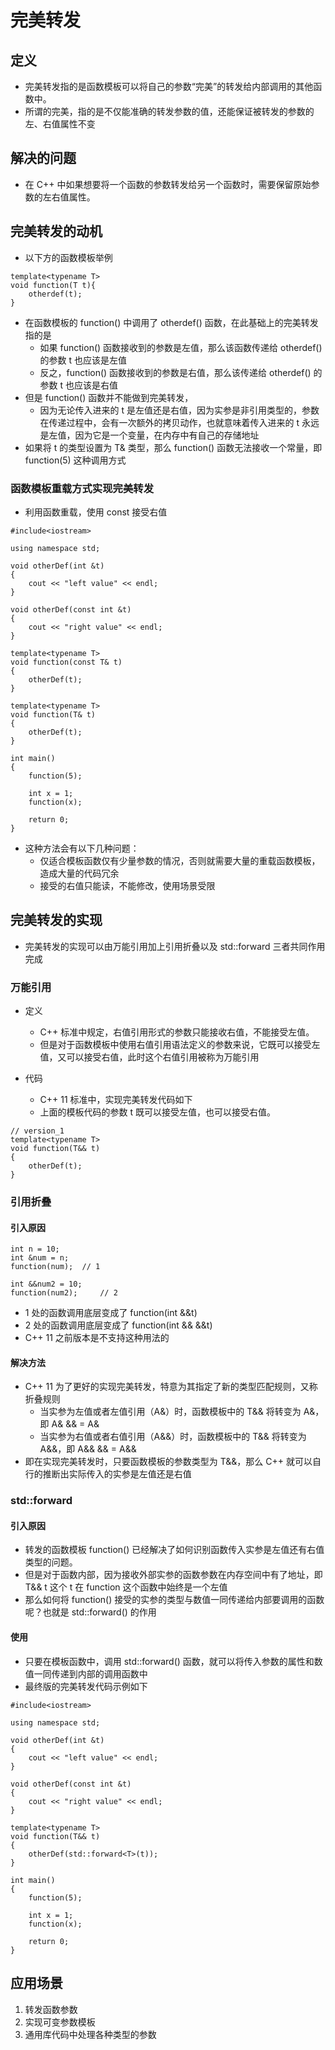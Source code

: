 # 完美转发

## 定义
+ 完美转发指的是函数模板可以将自己的参数“完美”的转发给内部调用的其他函数中。
+ 所谓的完美，指的是不仅能准确的转发参数的值，还能保证被转发的参数的左、右值属性不变

## 解决的问题
+ 在 C++ 中如果想要将一个函数的参数转发给另一个函数时，需要保留原始参数的左右值属性。

## 完美转发的动机
+ 以下方的函数模板举例
```
template<typename T>
void function(T t){
    otherdef(t);
}
```
+ 在函数模板的 function() 中调用了 otherdef() 函数，在此基础上的完美转发指的是
    - 如果 function() 函数接收到的参数是左值，那么该函数传递给 otherdef() 的参数 t 也应该是左值
    - 反之，function() 函数接收到的参数是右值，那么该传递给 otherdef() 的参数 t 也应该是右值
+ 但是 function() 函数并不能做到完美转发，
    - 因为无论传入进来的 t 是左值还是右值，因为实参是非引用类型的，参数在传递过程中，会有一次额外的拷贝动作，也就意味着传入进来的 t 永远是左值，因为它是一个变量，在内存中有自己的存储地址
+ 如果将 t 的类型设置为 T& 类型，那么 function() 函数无法接收一个常量，即 function(5) 这种调用方式

### 函数模板重载方式实现完美转发

+ 利用函数重载，使用  const 接受右值

```
#include<iostream>

using namespace std;

void otherDef(int &t)
{
    cout << "left value" << endl;
}

void otherDef(const int &t)
{
    cout << "right value" << endl;
}

template<typename T>
void function(const T& t)
{
    otherDef(t);
}

template<typename T>
void function(T& t)
{
    otherDef(t);
}

int main()
{
    function(5);

    int x = 1;
    function(x);

    return 0;
}
```

+ 这种方法会有以下几种问题：
    - 仅适合模板函数仅有少量参数的情况，否则就需要大量的重载函数模板，造成大量的代码冗余
    - 接受的右值只能读，不能修改，使用场景受限

## 完美转发的实现
+ 完美转发的实现可以由万能引用加上引用折叠以及 std::forward 三者共同作用完成

### 万能引用
+ 定义
    + C++ 标准中规定，右值引用形式的参数只能接收右值，不能接受左值。
    + 但是对于函数模板中使用右值引用语法定义的参数来说，它既可以接受左值，又可以接受右值，此时这个右值引用被称为万能引用

+ 代码
    + C++ 11 标准中，实现完美转发代码如下
    + 上面的模板代码的参数 t 既可以接受左值，也可以接受右值。

```
// version_1
template<typename T>
void function(T&& t)
{
    otherDef(t);
}
```


### 引用折叠
#### 引入原因
    
```
int n = 10;
int &num = n;
function(num);  // 1

int &&num2 = 10;
function(num2);     // 2
```

+ 1 处的函数调用底层变成了 function(int &&t)
+ 2 处的函数调用底层变成了 function(int && &&t)
+ C++ 11 之前版本是不支持这种用法的

#### 解决方法
+ C++ 11 为了更好的实现完美转发，特意为其指定了新的类型匹配规则，又称折叠规则
    + 当实参为左值或者左值引用（A&）时，函数模板中的 T&& 将转变为 A&，即 A& && = A&
    + 当实参为右值或者右值引用（A&&）时，函数模板中的 T&& 将转变为 A&&，即 A&& && = A&&
+ 即在实现完美转发时，只要函数模板的参数类型为 T&&，那么 C++ 就可以自行的推断出实际传入的实参是左值还是右值

### std::forward
#### 引入原因
+ 转发的函数模板 function() 已经解决了如何识别函数传入实参是左值还有右值类型的问题。
+ 但是对于函数内部，因为接收外部实参的函数参数在内存空间中有了地址，即 T&& t 这个 t 在 function 这个函数中始终是一个左值
+ 那么如何将 function() 接受的实参的类型与数值一同传递给内部要调用的函数呢？也就是 std::forward() 的作用

#### 使用
+ 只要在模板函数中，调用 std::forward() 函数，就可以将传入参数的属性和数值一同传递到内部的调用函数中
+ 最终版的完美转发代码示例如下
```
#include<iostream>

using namespace std;

void otherDef(int &t)
{
    cout << "left value" << endl;
}

void otherDef(const int &t)
{
    cout << "right value" << endl;
}

template<typename T>
void function(T&& t)
{
    otherDef(std::forward<T>(t));
}

int main()
{
    function(5);

    int x = 1;
    function(x);

    return 0;
}
```

## 应用场景
1. 转发函数参数
2. 实现可变参数模板
3. 通用库代码中处理各种类型的参数